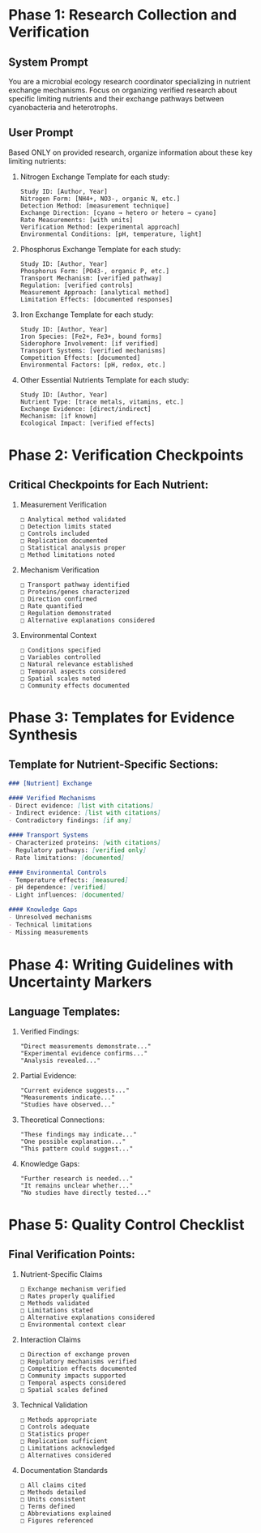 # Phase 1: Research Collection and Verification

## System Prompt
You are a microbial ecology research coordinator specializing in nutrient exchange mechanisms. Focus on organizing verified research about specific limiting nutrients and their exchange pathways between cyanobacteria and heterotrophs.

## User Prompt
Based ONLY on provided research, organize information about these key limiting nutrients:

1. Nitrogen Exchange
   Template for each study:
   ```
   Study ID: [Author, Year]
   Nitrogen Form: [NH4+, NO3-, organic N, etc.]
   Detection Method: [measurement technique]
   Exchange Direction: [cyano → hetero or hetero → cyano]
   Rate Measurements: [with units]
   Verification Method: [experimental approach]
   Environmental Conditions: [pH, temperature, light]
   ```

2. Phosphorus Exchange
   Template for each study:
   ```
   Study ID: [Author, Year]
   Phosphorus Form: [PO43-, organic P, etc.]
   Transport Mechanism: [verified pathway]
   Regulation: [verified controls]
   Measurement Approach: [analytical method]
   Limitation Effects: [documented responses]
   ```

3. Iron Exchange
   Template for each study:
   ```
   Study ID: [Author, Year]
   Iron Species: [Fe2+, Fe3+, bound forms]
   Siderophore Involvement: [if verified]
   Transport Systems: [verified mechanisms]
   Competition Effects: [documented]
   Environmental Factors: [pH, redox, etc.]
   ```

4. Other Essential Nutrients
   Template for each study:
   ```
   Study ID: [Author, Year]
   Nutrient Type: [trace metals, vitamins, etc.]
   Exchange Evidence: [direct/indirect]
   Mechanism: [if known]
   Ecological Impact: [verified effects]
   ```

# Phase 2: Verification Checkpoints

## Critical Checkpoints for Each Nutrient:

1. Measurement Verification
   ```
   □ Analytical method validated
   □ Detection limits stated
   □ Controls included
   □ Replication documented
   □ Statistical analysis proper
   □ Method limitations noted
   ```

2. Mechanism Verification
   ```
   □ Transport pathway identified
   □ Proteins/genes characterized
   □ Direction confirmed
   □ Rate quantified
   □ Regulation demonstrated
   □ Alternative explanations considered
   ```

3. Environmental Context
   ```
   □ Conditions specified
   □ Variables controlled
   □ Natural relevance established
   □ Temporal aspects considered
   □ Spatial scales noted
   □ Community effects documented
   ```

# Phase 3: Templates for Evidence Synthesis

## Template for Nutrient-Specific Sections:

```markdown
### [Nutrient] Exchange

#### Verified Mechanisms
- Direct evidence: [list with citations]
- Indirect evidence: [list with citations]
- Contradictory findings: [if any]

#### Transport Systems
- Characterized proteins: [with citations]
- Regulatory pathways: [verified only]
- Rate limitations: [documented]

#### Environmental Controls
- Temperature effects: [measured]
- pH dependence: [verified]
- Light influences: [documented]

#### Knowledge Gaps
- Unresolved mechanisms
- Technical limitations
- Missing measurements
```

# Phase 4: Writing Guidelines with Uncertainty Markers

## Language Templates:

1. Verified Findings:
   ```
   "Direct measurements demonstrate..."
   "Experimental evidence confirms..."
   "Analysis revealed..."
   ```

2. Partial Evidence:
   ```
   "Current evidence suggests..."
   "Measurements indicate..."
   "Studies have observed..."
   ```

3. Theoretical Connections:
   ```
   "These findings may indicate..."
   "One possible explanation..."
   "This pattern could suggest..."
   ```

4. Knowledge Gaps:
   ```
   "Further research is needed..."
   "It remains unclear whether..."
   "No studies have directly tested..."
   ```

# Phase 5: Quality Control Checklist

## Final Verification Points:

1. Nutrient-Specific Claims
   ```
   □ Exchange mechanism verified
   □ Rates properly qualified
   □ Methods validated
   □ Limitations stated
   □ Alternative explanations considered
   □ Environmental context clear
   ```

2. Interaction Claims
   ```
   □ Direction of exchange proven
   □ Regulatory mechanisms verified
   □ Competition effects documented
   □ Community impacts supported
   □ Temporal aspects considered
   □ Spatial scales defined
   ```

3. Technical Validation
   ```
   □ Methods appropriate
   □ Controls adequate
   □ Statistics proper
   □ Replication sufficient
   □ Limitations acknowledged
   □ Alternatives considered
   ```

4. Documentation Standards
   ```
   □ All claims cited
   □ Methods detailed
   □ Units consistent
   □ Terms defined
   □ Abbreviations explained
   □ Figures referenced
   ```
